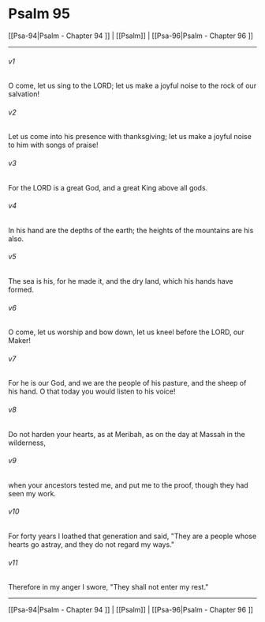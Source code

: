 # Psalm 95

[[Psa-94|Psalm - Chapter 94 ]] | [[Psalm]] | [[Psa-96|Psalm - Chapter 96 ]]
***

###### v1
O come, let us sing to the LORD; let us make a joyful noise to the rock of our salvation!
###### v2
Let us come into his presence with thanksgiving; let us make a joyful noise to him with songs of praise!
###### v3
For the LORD is a great God, and a great King above all gods.
###### v4
In his hand are the depths of the earth; the heights of the mountains are his also.
###### v5
The sea is his, for he made it, and the dry land, which his hands have formed.
###### v6
O come, let us worship and bow down, let us kneel before the LORD, our Maker!
###### v7
For he is our God, and we are the people of his pasture, and the sheep of his hand. O that today you would listen to his voice!
###### v8
Do not harden your hearts, as at Meribah, as on the day at Massah in the wilderness,
###### v9
when your ancestors tested me, and put me to the proof, though they had seen my work.
###### v10
For forty years I loathed that generation and said, "They are a people whose hearts go astray, and they do not regard my ways."
###### v11
Therefore in my anger I swore, "They shall not enter my rest."

***

[[Psa-94|Psalm - Chapter 94 ]] | [[Psalm]] | [[Psa-96|Psalm - Chapter 96 ]]
